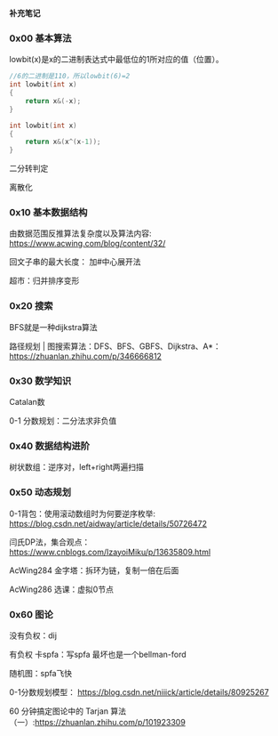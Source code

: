 **补充笔记**

### 0x00 基本算法

lowbit(x)是x的二进制表达式中最低位的1所对应的值（位置）。

```cpp
//6的二进制是110，所以lowbit(6)=2
int lowbit(int x)
{
    return x&(-x);
}

int lowbit(int x)
{
    return x&(x^(x-1));
}
```


二分转判定

离散化

### 0x10 基本数据结构

由数据范围反推算法复杂度以及算法内容: https://www.acwing.com/blog/content/32/

回文子串的最大长度： 加#中心展开法

超市：归并排序变形

### 0x20 搜索

BFS就是一种dijkstra算法

路径规划 | 图搜索算法：DFS、BFS、GBFS、Dijkstra、A*： https://zhuanlan.zhihu.com/p/346666812


### 0x30 数学知识

Catalan数 

0-1 分数规划：二分法求非负值


### 0x40 数据结构进阶

树状数组：逆序对，left+right两遍扫描

### 0x50 动态规划


0-1背包：使用滚动数组时为何要逆序枚举: https://blog.csdn.net/aidway/article/details/50726472

闫氏DP法，集合观点： https://www.cnblogs.com/IzayoiMiku/p/13635809.html

AcWing284 金字塔：拆环为链，复制一倍在后面

AcWing286 选课：虚拟0节点

### 0x60 图论

没有负权：dij

有负权 卡spfa：写spfa 最坏也是一个bellman-ford

随机图：spfa飞快

0-1分数规划模型： https://blog.csdn.net/niiick/article/details/80925267

60 分钟搞定图论中的 Tarjan 算法（一）:https://zhuanlan.zhihu.com/p/101923309


